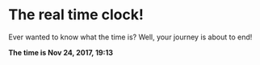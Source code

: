 # The real time clock!

Ever wanted to know what the time is? Well, your journey is about to end!

**The time is Nov 24, 2017, 19:13**